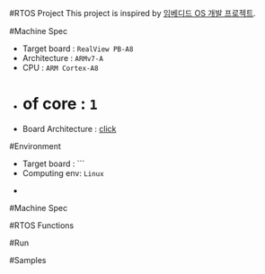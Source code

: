 #RTOS Project
This project is inspired by [임베디드 OS 개발 프로젝트](http://www.yes24.com/Product/Goods/84909414). 


#Machine Spec
* Target board : ```RealView PB-A8```
* Architecture : ```ARMv7-A```
* CPU          : ```ARM Cortex-A8```
* # of core    : ```1```
* Board Architecture : [click](https://developer.arm.com/documentation/dui0417/d/hardware-description/pb-a8-architecture)


#Environment
* Target board : ```
* Computing env: ``` Linux ```
* ```gcc-arm


#Machine Spec


#RTOS Functions


#Run


#Samples
<img src> </img> 



 
